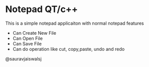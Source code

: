 # Notepad QT/c++

This is a simple notepad applicaiton with normal notepad features 

  * Can Create New File
  * Can Open File
  * Can Save File
  * Can do operation like cut, copy,paste, undo and redo

@sauravjaiswalsj
